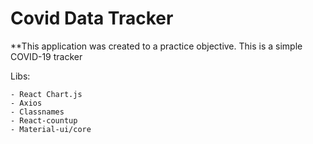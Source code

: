 # Covid Data Tracker

**This application was created to a practice objective. This is a simple COVID-19 tracker

Libs:
```
- React Chart.js
- Axios
- Classnames
- React-countup
- Material-ui/core
```

